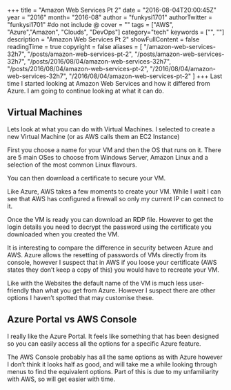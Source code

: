 +++
title = "Amazon Web Services Pt 2"
date = "2016-08-04T20:00:45Z"
year = "2016"
month= "2016-08"
author = "funkysi1701"
authorTwitter = "funkysi1701" #do not include @
cover = ""
tags = ["AWS", "Azure","Amazon",  "Clouds", "DevOps"]
category="tech"
keywords = ["", ""]
description =  "Amazon Web Services Pt 2"
showFullContent = false
readingTime = true
copyright = false
aliases = [
    "/amazon-web-services-32h7",
    "/posts/amazon-web-services-pt-2",
    "/posts/amazon-web-services-32h7",
    "/posts/2016/08/04/amazon-web-services-32h7",
    "/posts/2016/08/04/amazon-web-services-pt-2",
    "/2016/08/04/amazon-web-services-32h7",
    "/2016/08/04/amazon-web-services-pt-2"
]
+++
Last time I started looking at Amazon Web Services and how it differed from Azure. I am going to continue looking at what it can do.

## Virtual Machines

Lets look at what you can do with Virtual Machines. I selected to create a new Virtual Machine (or as AWS calls them an EC2 Instance)

First you choose a name for your VM and then the OS that runs on it. There are 5 main OSes to choose from Windows Server, Amazon Linux and a selection of the most common Linux flavours.

You can then download a certificate to secure your VM.

Like Azure, AWS takes a few moments to create your VM. While I wait I can see that AWS has configured a firewall so only my current IP can connect to it.

Once the VM is ready you can download an RDP file. However to get the login details you need to decrypt the password using the certificate you downloaded when you created the VM.

It is interesting to compare the difference in security between Azure and AWS. Azure allows the resetting of passwords of VMs directly from its console, however I suspect that in AWS if you loose your certificate (AWS states they don’t keep a copy of this) you would have to recreate your VM.

Like with the Websites the default name of the VM is much less user-friendly than what you get from Azure. However I suspect there are other options I haven’t spotted that may customise these.

## Azure Portal vs AWS Console

I really like the Azure Portal. It feels like something that has been designed so you can easily access all the options for a specific Azure feature.

The AWS Console probably has all the same options as with Azure however I don’t think it looks half as good, and will take me a while looking through menus to find the equivalent options. Part of this is due to my unfamiliarity with AWS, so will get easier with time.
